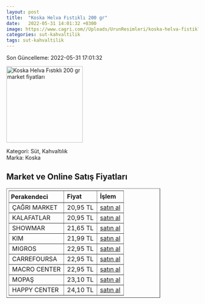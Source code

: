 ```yaml
---
layout: post
title:  "Koska Helva Fıstıklı 200 gr"
date:   2022-05-31 14:01:32 +0300
image: https://www.cagri.com//Uploads/UrunResimleri/koska-helva-fistikli-200-gr-5a52.jpg
categories: sut-kahvaltilik
tags: sut-kahvaltilik
---
```


Son Güncelleme: 2022-05-31 17:01:32

<img src="https://www.cagri.com//Uploads/UrunResimleri/koska-helva-fistikli-200-gr-5a52.jpg" width="200" alt="Koska Helva Fıstıklı 200 gr market fiyatları" />

Kategori: Süt, Kahvaltılık
<br />
Marka: Koska

<h2>Market ve Online Satış Fiyatları</h2>

<table border="1" style="padding: 5px;width:80%;">
  <tr>
    <td style="padding: 5px;"><strong>Perakendeci</strong></td>
    <td><strong>Fiyat</strong></td>
    <td><strong>İşlem</strong></td>
  </tr>
  <tr>
              <td title="Çağrı Market">ÇAĞRI MARKET</td>
              <td>20,95 TL</td>
              <td><a title="Çağrı Market" target="_blank" href="https://www.cagri.com/koska-helva-fistikli-200-gr">satın al</a></td>
            </tr><tr>
              <td title="Kalafatlar">KALAFATLAR</td>
              <td>20,95 TL</td>
              <td><a title="Kalafatlar" target="_blank" href="https://www.kalafatlar.com/urun/koska-fistikli-helva-200-gr">satın al</a></td>
            </tr><tr>
              <td title="Showmar">SHOWMAR</td>
              <td>21,65 TL</td>
              <td><a title="Showmar" target="_blank" href="https://www.showmar.com.tr/urun/koska-helva-fistikli-200gr">satın al</a></td>
            </tr><tr>
              <td title="Kim">KIM</td>
              <td>21,99 TL</td>
              <td><a title="Kim" target="_blank" href="https://www.kimgeldi.com/koska-helva-200-gr-fistikli">satın al</a></td>
            </tr><tr>
              <td title="Migros">MIGROS</td>
              <td>22,95 TL</td>
              <td><a title="Migros" target="_blank" href="https://www.migros.com.tr/koska-fistikli-helva-paket-200-g-p-6c085b">satın al</a></td>
            </tr><tr>
              <td title="CarrefourSA">CARREFOURSA</td>
              <td>22,95 TL</td>
              <td><a title="CarrefourSA" target="_blank" href="https://www.carrefoursa.com/koska-fistikli-helva-200-g-p-30099052">satın al</a></td>
            </tr><tr>
              <td title="Macro Center">MACRO CENTER</td>
              <td>22,95 TL</td>
              <td><a title="Macro Center" target="_blank" href="https://www.macrocenter.com.tr/koska-fistikli-helva-paket-200-g-p-6c085b">satın al</a></td>
            </tr><tr>
              <td title="Mopaş">MOPAŞ</td>
              <td>23,10 TL</td>
              <td><a title="Mopaş" target="_blank" href="https://www.mopas.com.tr/koska-helva-fistikli-200-gr/p/93097">satın al</a></td>
            </tr><tr>
              <td title="Happy Center">HAPPY CENTER</td>
              <td>24,10 TL</td>
              <td><a title="Happy Center" target="_blank" href="https://www.happycenter.com.tr/Koska_200_Gr_Helva_Antep_Fistikli">satın al</a></td>
            </tr>
</table>
